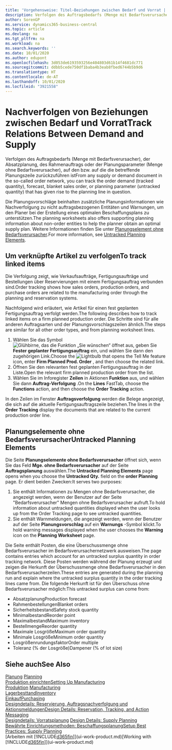 ```yaml
---
title: 'Vorgehensweise: Titel-Beziehungen zwischen Bedarf und Vorrat | Microsoft Docs'
description: Verfolgen des Auftragsbedarfs (Menge mit Bedarfsverursacher), der Absatzplanung, des Rahmenauftrags oder der Planungsparameter (Menge ohne Bedarfsverursacher), auf den bzw. auf die die betreffende Planungszeile zurückzuführen ist
author: SorenGP
ms.service: dynamics365-business-central
ms.topic: article
ms.devlang: na
ms.tgt_pltfrm: na
ms.workload: na
ms.search.keywords: ''
ms.date: 10/01/2020
ms.author: edupont
ms.openlocfilehash: 3d053de6193593256e404803d61b14f4681dc771
ms.sourcegitcommit: ddbb5cede750df1baba4b3eab8fbed6744b5b9d6
ms.translationtype: HT
ms.contentlocale: de-AT
ms.lasthandoff: 10/01/2020
ms.locfileid: "3921558"
---
```

# <a name="track-relations-between-demand-and-supply"></a><span data-ttu-id="edefd-103">Nachverfolgen von Beziehungen zwischen Bedarf und Vorrat</span><span class="sxs-lookup"><span data-stu-id="edefd-103">Track Relations Between Demand and Supply</span></span>
<span data-ttu-id="edefd-104">Verfolgen des Auftragsbedarfs (Menge mit Bedarfsverursacher), der Absatzplanung, des Rahmenauftrags oder der Planungsparameter (Menge ohne Bedarfsverursacher), auf den bzw. auf die die betreffende Planungszeile zurückzuführen ist</span><span class="sxs-lookup"><span data-stu-id="edefd-104">From any supply or demand document in the so-called order network, you can track the order demand (tracked quantity), forecast, blanket sales order, or planning parameter (untracked quantity) that has given rise to the planning line in question.</span></span>

<span data-ttu-id="edefd-105">Die Planungsvorschläge beinhalten zusätzliche Planungsinformationen wie  Nachverfolgung zu nicht auftragsbezogenen Entitäten und  Warnungen, um den Planer bei der Erstellung eines optimalen Beschaffungsplans zu unterstützen.</span><span class="sxs-lookup"><span data-stu-id="edefd-105">The planning worksheets also offers supporting planning information about non-order entities to help the planner obtain an optimal supply plan.</span></span> <span data-ttu-id="edefd-106">Weitere Informationen finden Sie unter [Planungselement ohne Bedarfsverursacher](production-how-track-demand-supply.md#untracked-planning-elements).</span><span class="sxs-lookup"><span data-stu-id="edefd-106">For more information, see [Untracked Planning Elements](production-how-track-demand-supply.md#untracked-planning-elements).</span></span>

## <a name="to-track-linked-items"></a><span data-ttu-id="edefd-107">Um verknüpfte Artikel zu verfolgen</span><span class="sxs-lookup"><span data-stu-id="edefd-107">To track linked items</span></span>
<span data-ttu-id="edefd-108">Die Verfolgung zeigt, wie Verkaufsaufträge, Fertigungsaufträge und Bestellungen über Reservierungen mit einem Fertigungsauftrag verbunden sind.</span><span class="sxs-lookup"><span data-stu-id="edefd-108">Order tracking shows how sales orders, production orders, and purchase orders are related to the manufacturing order through the planning and reservation systems.</span></span>

<span data-ttu-id="edefd-109">Nachfolgend wird erläutert, wie Artikel für einen fest geplanten Fertigungsauftrag verfolgt werden.</span><span class="sxs-lookup"><span data-stu-id="edefd-109">The following describes how to track linked items on a firm planned production order.</span></span> <span data-ttu-id="edefd-110">Die Schritte sind für alle anderen Auftragsarten und der Planungsvorschlagszeilen ähnlich.</span><span class="sxs-lookup"><span data-stu-id="edefd-110">The steps are similar for all other order types, and from planning worksheet lines.</span></span>

1. <span data-ttu-id="edefd-111">Wählen Sie das Symbol ![Glühbirne, das die Funktion „Sie wünschen“ öffnet](media/ui-search/search_small.png "Tell Me-Funktion") aus, geben Sie **Fester geplanter Fertigungsauftrag** ein, und wählen Sie dann den zugehörigen Link.</span><span class="sxs-lookup"><span data-stu-id="edefd-111">Choose the ![Lightbulb that opens the Tell Me feature](media/ui-search/search_small.png "Tell me what you want to do") icon, enter **Firm Planned Prod. Order** , and then choose the related link.</span></span>
2. <span data-ttu-id="edefd-112">Öffnen Sie den relevanten fest geplanten Fertigungsauftrag in der Liste.</span><span class="sxs-lookup"><span data-stu-id="edefd-112">Open the relevant firm planned production order from the list.</span></span>
3. <span data-ttu-id="edefd-113">Wählen Sie im Inforegister **Zeilen** in Aktionen **Funktion** aus, und wählen Sie dann **Auftrag-Verfolgung** .</span><span class="sxs-lookup"><span data-stu-id="edefd-113">On the **Lines** FastTab, choose the **Functions** action, and then choose the **Order Tracking** action.</span></span>

<span data-ttu-id="edefd-114">In den Zeilen im Fenster  **Auftragsverfolgung** werden die Belege angezeigt, die sich auf die aktuelle Fertigungsauftragszeile beziehen.</span><span class="sxs-lookup"><span data-stu-id="edefd-114">The lines in the **Order Tracking** display the documents that are related to the current production order line.</span></span>

## <a name="untracked-planning-elements"></a><span data-ttu-id="edefd-115">Planungselemente ohne Bedarfsverursacher</span><span class="sxs-lookup"><span data-stu-id="edefd-115">Untracked Planning Elements</span></span>
<span data-ttu-id="edefd-116">Die Seite **Planungselemente ohne Bedarfsverursacher** öffnet sich, wenn Sie das Feld **Mge. ohne Bedarfsverursacher** auf der Seite **Auftragsplanung** auswählen.</span><span class="sxs-lookup"><span data-stu-id="edefd-116">The **Untracked Planning Elements** page opens when you choose the **Untracked Qty.** field on the **order Planning** page.</span></span> <span data-ttu-id="edefd-117">Er dient beiden Zwecken:</span><span class="sxs-lookup"><span data-stu-id="edefd-117">It serves two purposes:</span></span>

1. <span data-ttu-id="edefd-118">Sie enthält Informationen zu Mengen ohne Bedarfsverursacher, die angezeigt werden, wenn der Benutzer auf der Seite "Bedarfsverursacher" Mengen ohne Bedarfsverursacher aufruft.</span><span class="sxs-lookup"><span data-stu-id="edefd-118">To hold information about untracked quantities displayed when the user looks up from the Order Tracking page to see untracked quantities.</span></span>
2. <span data-ttu-id="edefd-119">Sie enthält Warnmeldungen, die angezeigt werden, wenn der Benutzer auf der Seite **Planungsvorschlag** auf ein **Warnungs** -Symbol klickt.</span><span class="sxs-lookup"><span data-stu-id="edefd-119">To hold warning messages displayed when the user chooses the **Warning** icon on the **Planning Worksheet** page.</span></span>

<span data-ttu-id="edefd-120">Die Seite enthält Posten, die eine Überschussmenge ohne Bedarfsverursacher im Bedarfsverursachernetzwerk ausweisen.</span><span class="sxs-lookup"><span data-stu-id="edefd-120">The page contains entries which account for an untracked surplus quantity in order tracking network.</span></span> <span data-ttu-id="edefd-121">Diese Posten werden während der Planung erzeugt und zeigen die Herkunft der Überschussmenge ohne Bedarfsverursacher in den Bedarfsverursacherzeilen.</span><span class="sxs-lookup"><span data-stu-id="edefd-121">These entries are generated during the planning run and explain where the untracked surplus quantity in the order tracking lines came from.</span></span> <span data-ttu-id="edefd-122">Die folgende Herkunft ist für den Überschuss ohne Bedarfsverursacher möglich:</span><span class="sxs-lookup"><span data-stu-id="edefd-122">This untracked surplus can come from:</span></span>

- <span data-ttu-id="edefd-123">Absatzplanung</span><span class="sxs-lookup"><span data-stu-id="edefd-123">Production forecast</span></span>
- <span data-ttu-id="edefd-124">Rahmenbestellungen</span><span class="sxs-lookup"><span data-stu-id="edefd-124">Blanket orders</span></span>
- <span data-ttu-id="edefd-125">Sicherheitsbestand</span><span class="sxs-lookup"><span data-stu-id="edefd-125">Safety stock quantity</span></span>
- <span data-ttu-id="edefd-126">Minimalbestand</span><span class="sxs-lookup"><span data-stu-id="edefd-126">Reorder point</span></span>
- <span data-ttu-id="edefd-127">Maximalbestand</span><span class="sxs-lookup"><span data-stu-id="edefd-127">Maximum inventory</span></span>
- <span data-ttu-id="edefd-128">Bestellmenge</span><span class="sxs-lookup"><span data-stu-id="edefd-128">Reorder quantity</span></span>
- <span data-ttu-id="edefd-129">Maximale Losgröße</span><span class="sxs-lookup"><span data-stu-id="edefd-129">Maximum order quantity</span></span>
- <span data-ttu-id="edefd-130">Minimale Losgröße</span><span class="sxs-lookup"><span data-stu-id="edefd-130">Minimum order quantity</span></span>
- <span data-ttu-id="edefd-131">Losgrößenrundungsfaktor</span><span class="sxs-lookup"><span data-stu-id="edefd-131">Order multiple</span></span>
- <span data-ttu-id="edefd-132">Toleranz (% der Losgröße)</span><span class="sxs-lookup"><span data-stu-id="edefd-132">Dampener (% of lot size)</span></span>

## <a name="see-also"></a><span data-ttu-id="edefd-133">Siehe auch</span><span class="sxs-lookup"><span data-stu-id="edefd-133">See Also</span></span>  
<span data-ttu-id="edefd-134">[Planung](production-planning.md) </span><span class="sxs-lookup"><span data-stu-id="edefd-134">[Planning](production-planning.md) </span></span>  
[<span data-ttu-id="edefd-135">Produktion einrichten</span><span class="sxs-lookup"><span data-stu-id="edefd-135">Setting Up Manufacturing</span></span>](production-configure-production-processes.md)  
<span data-ttu-id="edefd-136">[Produktion](production-manage-manufacturing.md)  </span><span class="sxs-lookup"><span data-stu-id="edefd-136">[Manufacturing](production-manage-manufacturing.md)  </span></span>  
[<span data-ttu-id="edefd-137">Lagerbesttand</span><span class="sxs-lookup"><span data-stu-id="edefd-137">Inventory</span></span>](inventory-manage-inventory.md)  
[<span data-ttu-id="edefd-138">Einkauf</span><span class="sxs-lookup"><span data-stu-id="edefd-138">Purchasing</span></span>](purchasing-manage-purchasing.md)  
[<span data-ttu-id="edefd-139">Designdetails: Reservierung, Auftragsnachverfolgung und Aktionsmeldungen</span><span class="sxs-lookup"><span data-stu-id="edefd-139">Design Details: Reservation, Tracking, and Action Messaging</span></span>](design-details-reservation-order-tracking-and-action-messaging.md)  
<span data-ttu-id="edefd-140">[Designdetails: Vorratsplanung](design-details-supply-planning.md) </span><span class="sxs-lookup"><span data-stu-id="edefd-140">[Design Details: Supply Planning](design-details-supply-planning.md) </span></span>  
[<span data-ttu-id="edefd-141">Bewährte Einrichtungsmethoden: Beschaffungsplanung</span><span class="sxs-lookup"><span data-stu-id="edefd-141">Setup Best Practices: Supply Planning</span></span>](setup-best-practices-supply-planning.md)  
<span data-ttu-id="edefd-142">[Arbeiten mit [!INCLUDE[d365fin](includes/d365fin_md.md)]](ui-work-product.md)</span><span class="sxs-lookup"><span data-stu-id="edefd-142">[Working with [!INCLUDE[d365fin](includes/d365fin_md.md)]](ui-work-product.md)</span></span>
